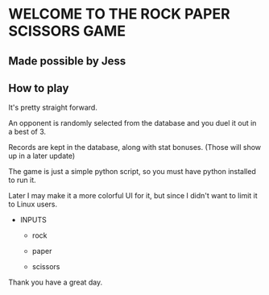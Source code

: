 # WELCOME TO THE ROCK PAPER SCISSORS GAME
## Made possible by Jess

## How to play

It's pretty straight forward.

An opponent is randomly selected from the database and you duel it out in a best of 3.

Records are kept in the database, along with stat bonuses. (Those will show up in a later update)

The game is just a simple python script, so you must have python installed to run it.

Later I may make it a more colorful UI for it, but since I didn't want to limit it to Linux users.

+ INPUTS

  + rock

  + paper

  + scissors

Thank you have a great day.

